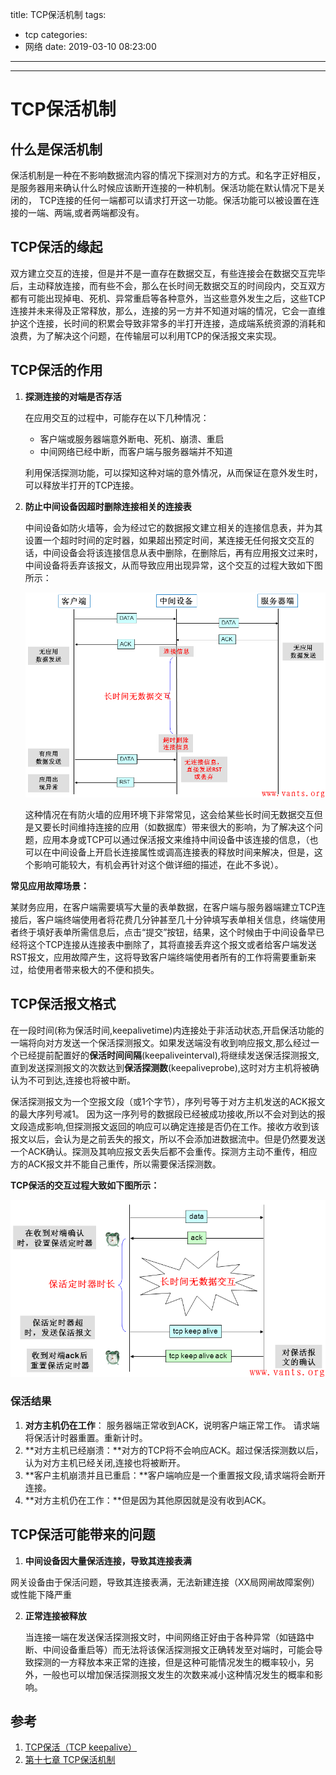 title: TCP保活机制
tags:
  - tcp
categories:
  - 网络
date: 2019-03-10 08:23:00
---

---
# TCP保活机制

## 什么是保活机制

保活机制是一种在不影响数据流内容的情况下探测对方的方式。和名字正好相反，是服务器用来确认什么时候应该断开连接的一种机制。保活功能在默认情况下是关闭的， TCP连接的任何一端都可以请求打开这一功能。保活功能可以被设置在连接的一端、两端,或者两端都没有。

## **TCP保活的缘起**

双方建立交互的连接，但是并不是一直存在数据交互，有些连接会在数据交互完毕后，主动释放连接，而有些不会，那么在长时间无数据交互的时间段内，交互双方都有可能出现掉电、死机、异常重启等各种意外，当这些意外发生之后，这些TCP连接并未来得及正常释放，那么，连接的另一方并不知道对端的情况，它会一直维护这个连接，长时间的积累会导致非常多的半打开连接，造成端系统资源的消耗和浪费，为了解决这个问题，在传输层可以利用TCP的保活报文来实现。

## TCP保活的作用

1. **探测连接的对端是否存活**        

   在应用交互的过程中，可能存在以下几种情况：

   * 客户端或服务器端意外断电、死机、崩溃、重启
   * 中间网络已经中断，而客户端与服务器端并不知道

   利用保活探测功能，可以探知这种对端的意外情况，从而保证在意外发生时，可以释放半打开的TCP连接。

2. **防止中间设备因超时删除连接相关的连接表**

   中间设备如防火墙等，会为经过它的数据报文建立相关的连接信息表，并为其设置一个超时时间的定时器，如果超出预定时间，某连接无任何报文交互的话，中间设备会将该连接信息从表中删除，在删除后，再有应用报文过来时，中间设备将丢弃该报文，从而导致应用出现异常，这个交互的过程大致如下图所示：

   ![upload successful](/images/pasted-207.png)

   这种情况在有防火墙的应用环境下非常常见，这会给某些长时间无数据交互但是又要长时间维持连接的应用（如数据库）带来很大的影响，为了解决这个问题，应用本身或TCP可以通过保活报文来维持中间设备中该连接的信息，（也可以在中间设备上开启长连接属性或调高连接表的释放时间来解决，但是，这个影响可能较大，有机会再针对这个做详细的描述，在此不多说）。

**常见应用故障场景：**

​       某财务应用，在客户端需要填写大量的表单数据，在客户端与服务器端建立TCP连接后，客户端终端使用者将花费几分钟甚至几十分钟填写表单相关信息，终端使用者终于填好表单所需信息后，点击“提交”按钮，结果，这个时候由于中间设备早已经将这个TCP连接从连接表中删除了，其将直接丢弃这个报文或者给客户端发送RST报文，应用故障产生，这将导致客户端终端使用者所有的工作将需要重新来过，给使用者带来极大的不便和损失。

## TCP保活报文格式

在一段时间(称为保活时间,keepalivetime)内连接处于非活动状态,开启保活功能的一端将向对方发送一个保活探测报文。如果发送端没有收到响应报文,那么经过一个已经提前配置好的**保活时间间隔**(keepaliveinterval),将继续发送保活探测报文,直到发送探测报文的次数达到**保活探测数**(keepaliveprobe),这时对方主机将被确认为不可到达,连接也将被中断。

保活探测报文为一个空报文段（或1个字节），序列号等于对方主机发送的ACK报文的最大序列号减1。
 因为这一序列号的数据段已经被成功接收,所以不会对到达的报文段造成影响,但探测报文返回的响应可以确定连接是否仍在工作。接收方收到该报文以后，会认为是之前丢失的报文，所以不会添加进数据流中。但是仍然要发送一个ACK确认。探测及其响应报文丢失后都不会重传。探测方主动不重传，相应方的ACK报文并不能自己重传，所以需要保活探测数。

**TCP保活的交互过程大致如下图所示：**

![upload successful](/images/pasted-208.png)

### 保活结果

1. **对方主机仍在工作**： 服务器端正常收到ACK，说明客户端正常工作。 请求端将保活计时器重置。重新计时。
2. **对方主机已经崩溃：**对方的TCP将不会响应ACK。超过保活探测数以后，认为对方主机已经关闭,连接也将被断开。
3. **客户主机崩溃并且已重启：**客户端响应是一个重置报文段,请求端将会断开连接。
4. **对方主机仍在工作：**但是因为其他原因就是没有收到ACK。

## **TCP保活可能带来的问题**

1. **中间设备因大量保活连接，导致其连接表满**

​       网关设备由于保活问题，导致其连接表满，无法新建连接（XX局网闸故障案例）或性能下降严重

2. **正常连接被释放**

    当连接一端在发送保活探测报文时，中间网络正好由于各种异常（如链路中断、中间设备重启等）而无法将该保活探测报文正确转发至对端时，可能会导致探测的一方释放本来正常的连接，但是这种可能情况发生的概率较小，另外，一般也可以增加保活探测报文发生的次数来减小这种情况发生的概率和影响。

## 参考

1. [TCP保活（TCP keepalive）](http://www.vants.org/?post=162)
2. [第十七章 TCP保活机制](https://www.jianshu.com/p/31222c1fbe56)

